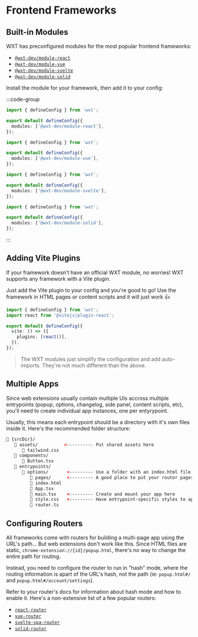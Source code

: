 # Frontend Frameworks

## Built-in Modules

WXT has preconfigured modules for the most popular frontend frameworks:

- [`@wxt-dev/module-react`](https://github.com/wxt-dev/wxt/tree/main/packages/module-react)
- [`@wxt-dev/module-vue`](https://github.com/wxt-dev/wxt/tree/main/packages/module-vue)
- [`@wxt-dev/module-svelte`](https://github.com/wxt-dev/wxt/tree/main/packages/module-svelte)
- [`@wxt-dev/module-solid`](https://github.com/wxt-dev/wxt/tree/main/packages/module-solid)

Install the module for your framework, then add it to your config:

:::code-group

```ts [React]
import { defineConfig } from 'wxt';

export default defineConfig({
  modules: ['@wxt-dev/module-react'],
});
```

```ts [Vue]
import { defineConfig } from 'wxt';

export default defineConfig({
  modules: ['@wxt-dev/module-vue'],
});
```

```ts [Svelte]
import { defineConfig } from 'wxt';

export default defineConfig({
  modules: ['@wxt-dev/module-svelte'],
});
```

```ts [Solid]
import { defineConfig } from 'wxt';

export default defineConfig({
  modules: ['@wxt-dev/module-solid'],
});
```

:::

## Adding Vite Plugins

If your framework doesn't have an official WXT module, no worries! WXT supports any framework with a Vite plugin.

Just add the Vite plugin to your config and you're good to go! Use the framework in HTML pages or content scripts and it will just work 👍

```ts
import { defineConfig } from 'wxt';
import react from '@vitejs/plugin-react';

export default defineConfig({
  vite: () => ({
    plugins: [react()],
  }),
});
```

> The WXT modules just simplify the configuration and add auto-imports. They're not much different than the above.

## Multiple Apps

Since web extensions usually contain multiple UIs accross multiple entrypoints (popup, options, changelog, side panel, content scripts, etc), you'll need to create individual app instances, one per entyrypoint.

Usually, this means each entrypoint should be a directory with it's own files inside it. Here's the recommended folder structure:

<!-- prettier-ignore -->
```html
📂 {srcDir}/
   📂 assets/          <---------- Put shared assets here
      📄 tailwind.css
   📂 components/
      📄 Button.tsx
   📂 entrypoints/
      📂 options/       <--------- Use a folder with an index.html file in it
         📁 pages/      <--------- A good place to put your router pages if you have them
         📄 index.html
         📄 App.tsx
         📄 main.tsx    <--------- Create and mount your app here
         📄 style.css   <--------- Have entrypoint-specific styles to apply?
         📄 router.ts
```

## Configuring Routers

All frameworks come with routers for building a multi-page app using the URL's path... But web extensions don't work like this. Since HTML files are static, `chrome-extension://{id}/popup.html`, there's no way to change the entire path for routing.

Instead, you need to configure the router to run in "hash" mode, where the routing information is apart of the URL's hash, not the path (ie: `popup.html#/` and `popup.html#/account/settings`).

Refer to your router's docs for information about hash mode and how to enable it. Here's a non-extensive list of a few popular routers:

- [`react-router`](https://reactrouter.com/en/main/routers/create-hash-router)
- [`vue-router`](https://router.vuejs.org/guide/essentials/history-mode.html#Hash-Mode)
- [`svelte-spa-router`](https://www.npmjs.com/package/svelte-spa-router#hash-based-routing)
- [`solid-router`](https://github.com/solidjs/solid-router?tab=readme-ov-file#hash-mode-router)
